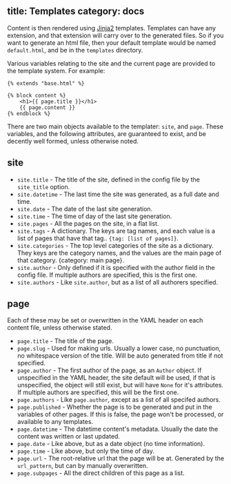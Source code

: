 title: Templates
category: docs
---
Content is then rendered using [Jinja2][] templates. Templates can have any extension, and that extension will carry over to the generated files. So if you want to generate an html file, then your default template would be named `default.html`, and be in the `templates` directory.

Various variables relating to the site and the current page are provided to the
template system. For example:


    {% extends "base.html" %}

    {% block content %}
        <h1>{{ page.title }}</h1>
        {{ page.content }}
    {% endblock %}

There are two main objects available to the templater: `site`, and `page`.
These variables, and the following attributes, are guaranteed to exist, and be
decently well formed, unless otherwise noted.

[Jinja2]:http://jinja.pocoo.org/

## site
-   `site.title` - The title of the site, defined in the config file by the
    `site_title` option.
-   `site.datetime` - The last time the site was generated, as a full date and time.
-   `site.date` - The date of the last site generation.
-   `site.time` - The time of day of the last site generation.
-   `site.pages` - All the pages on the site, in a flat list.
-   `site.tags` - A dictionary. The keys are tag names, and each value is a
    list of pages that have that tag.. `{tag: [list of pages]}`.
-   `site.categories` - The top level categories of the site as a dictionary.
    They keys are the category names, and the values are the main page of that
    category.  {category: main page}.
-   `site.author` - Only defined if it is specified with the author field in
    the config file. If multiple authors are specified, this is the first one.
-   `site.authors` - Like `site.author`, but as a list of all authorers
    specified.

## page
Each of these may be set or overwritten in the YAML header on each content
file, unless otherwise stated.

-   `page.title` - The title of the page.
-   `page.slug` - Used for making urls. Usually a lower case, no punctuation,
    no whitespace version of the title. Will be auto generated from title if
    not specified.
-   `page.author` - The first author of the page, as an `Author` object. If
    unspecified in the YAML header, the site default will be used, if that is
    unspecified, the object will still exist, but will have `None` for it's
    attributes. If multiple authors are specified, this will be the first one.
-   `page.authors` - Like `page.author`, except as a list of all specifed
    authors.
-   `page.published` - Whether the page is to be generated and put in the
    variables of other pages. If this is false, the page won't be processed, or
    available to any templates.
-   `page.datetime` - The datetime content's metadata. Usually the date the
    content was written or last updated.
-   `page.date` - Like above, but as a date object (no time information).
-   `page.time` - Like above, but only the time of day.
-   `page.url` - The root-relative url that the page will be at. Generated by
    the `url_pattern`, but can by manually overwritten.
-   `page.subpages` - All the direct children of this page as a list.
